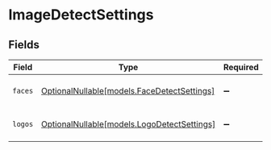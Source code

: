 # ImageDetectSettings


## Fields

| Field                                                                          | Type                                                                           | Required                                                                       | Description                                                                    |
| ------------------------------------------------------------------------------ | ------------------------------------------------------------------------------ | ------------------------------------------------------------------------------ | ------------------------------------------------------------------------------ |
| `faces`                                                                        | [OptionalNullable[models.FaceDetectSettings]](../models/facedetectsettings.md) | :heavy_minus_sign:                                                             | Settings for face detection                                                    |
| `logos`                                                                        | [OptionalNullable[models.LogoDetectSettings]](../models/logodetectsettings.md) | :heavy_minus_sign:                                                             | Settings for logo detection                                                    |
